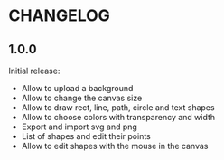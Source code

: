 # CHANGELOG

## 1.0.0

Initial release:

- Allow to upload a background
- Allow to change the canvas size
- Allow to draw rect, line, path, circle and text shapes
- Allow to choose colors with transparency and width
- Export and import svg and png
- List of shapes and edit their points
- Allow to edit shapes with the mouse in the canvas
